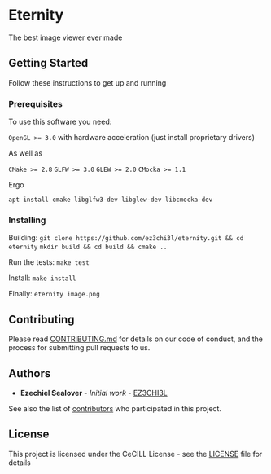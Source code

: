 # Eternity

The best image viewer ever made

## Getting Started

Follow these instructions to get up and running

### Prerequisites

To use this software you need:

```OpenGL >= 3.0``` with hardware acceleration (just install proprietary drivers)

As well as

```CMake >= 2.8``` ```GLFW >= 3.0``` ```GLEW >= 2.0``` ```CMocka >= 1.1```

Ergo

```apt install cmake libglfw3-dev libglew-dev libcmocka-dev```

### Installing

Building:
```git clone https://github.com/ez3chi3l/eternity.git && cd eternity```
```mkdir build && cd build && cmake ..```

Run the tests:
```make test```

Install: ```make install```

Finally: ```eternity image.png```


## Contributing

Please read [CONTRIBUTING.md](https://gist.github.com/PurpleBooth/b24679402957c63ec426) for details on our code of conduct, and the process for submitting pull requests to us.


## Authors

* **Ezechiel Sealover** - *Initial work* - [EZ3CHI3L](https://github.com/EZ3CHI3L)

See also the list of [contributors](https://github.com/your/project/contributors) who participated in this project.

## License

This project is licensed under the CeCILL License - see the [LICENSE](LICENSE) file for details
